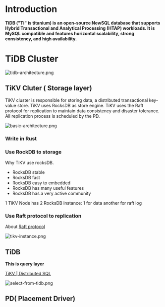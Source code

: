 # Introduction

**TiDB ("Ti" is titanium) is an open-source NewSQL database that supports Hybrid Transactional and Analytical Processing (HTAP) workloads. It is MySQL compatible and features horizontal scalability, strong consistency, and high availability.**


# TiDB Cluster
 
![tidb-architecture.png](https://download.pingcap.com/images/docs/stable/tidb-architecture.png)
 

## TiKV Cluter ( Storage layer)
TiKV cluster is responsible for storing data, a distributed transactional key-value store. TiKV uses RocksDB as store engine. TiKV uses the Raft protocol for replication to maintain data consistency and disaster tolerance. All replication process is scheduled by the PD.

![basic-architecture.png](https://tikv.org/img/basic-architecture.png)

### Write in Rust

### Use RockDB to storage
Why TiKV use rocksDB.

* RocksDB stable
* RocksDB fast
* RocksDB easy to embedded
* RocksDB has many useful features
* RocksDB has a very active community

1 TiKV Node has 2 RocksDB instance: 1 for data another for raft log

### Use Raft protocol to replication

About [Raft protocol](https://raft.github.io/)

![tikv-instance.png](https://tikv.org/img/tikv-instance.png)


## TiDB

**This is query layer**

[TiKV \| Distributed SQL](https://tikv.org/deep-dive/distributed-sql/dist-sql/)

![select-from-tidb.png](https://tikv.org/img/deep-dive/select-from-tidb.png)


## PD( Placement Driver)

